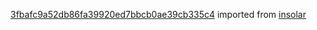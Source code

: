 [3fbafc9a52db86fa39920ed7bbcb0ae39cb335c4](https://github.com/insolar/insolar/commit/3fbafc9a52db86fa39920ed7bbcb0ae39cb335c4) imported from [insolar](https://github.com/insolar/insolar)
